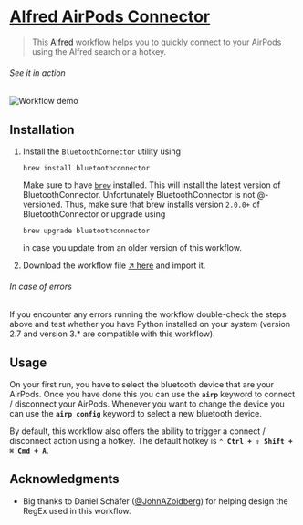 # [Alfred AirPods Connector](https://www.packal.org/workflow/airpods-connector)

> This [Alfred](https://www.alfredapp.com/) workflow helps you to quickly connect to your AirPods using the Alfred search or a hotkey.

###### See it in action
![Workflow demo](https://github.com/mariuskiessling/alfred-airpods-connector/raw/master/demo.gif "Workflow demo")

## Installation
1) Install the `BluetoothConnector` utility using
   ```
   brew install bluetoothconnector
   ```
   Make sure to have [`brew`](https://brew.sh/) installed. This will install the latest version of BluetoothConnector. Unfortunately BluetoothConnector is not @-versioned. Thus, make sure that brew installs version `2.0.0+` of BluetoothConnector or upgrade using
   ```
   brew upgrade bluetoothconnector
   ```
   in case you update from an older version of this workflow.

2) Download the workflow file [↗ here](https://github.com/packal/repository/raw/master/de.mariuskiessling.alfred-airpods-connector/airpods_connector.alfredworkflow) and import it.

###### In case of errors
If you encounter any errors running the workflow double-check the steps above and test whether you have Python installed on your system (version 2.7 and version 3.* are compatible with this workflow).

## Usage
On your first run, you have to select the bluetooth device that are your AirPods. Once you have done this you can use the **`airp`** keyword to connect / disconnect your AirPods. Whenever you want to change the device you can use the **`airp config`** keyword to select a new bluetooth device.

By default, this workflow also offers the ability to trigger a connect / disconnect action using a hotkey. The default hotkey is **`⌃ Ctrl + ⇧ Shift + ⌘ Cmd + A`**.

## Acknowledgments 
* Big thanks to Daniel Schäfer ([@JohnAZoidberg](https://github.com/JohnAZoidberg)) for helping design the RegEx used in this workflow.
